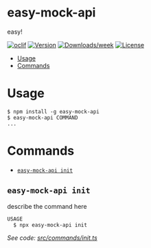 easy-mock-api
=============

easy!

[![oclif](https://img.shields.io/badge/cli-oclif-brightgreen.svg)](https://oclif.io)
[![Version](https://img.shields.io/npm/v/easy-mock-api.svg)](https://npmjs.org/package/easy-mock-api)
[![Downloads/week](https://img.shields.io/npm/dw/easy-mock-api.svg)](https://npmjs.org/package/easy-mock-api)
[![License](https://img.shields.io/npm/l/easy-mock-api.svg)](https://github.com/private/easy-mock-api/blob/master/package.json)

<!-- toc -->
* [Usage](#usage)
* [Commands](#commands)
<!-- tocstop -->
# Usage
<!-- usage -->
```sh-session
$ npm install -g easy-mock-api
$ easy-mock-api COMMAND
...
```
<!-- usagestop -->
# Commands
<!-- commands -->
*  [`easy-mock-api init`](#easy-mock-api-init-file)

## `easy-mock-api init`

describe the command here

```
USAGE
  $ npx easy-mock-api init
```

_See code: [src/commands/init.ts](https://github.com/private/easy-mock-api/blob/v0.0.0/src/commands/init.ts)_
<!-- commandsstop -->
